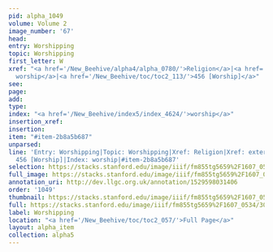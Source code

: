 ```yaml
---
pid: alpha_1049
volume: Volume 2
image_number: '67'
head: 
entry: Worshipping
topic: Worshipping
first_letter: W
xref: "<a href='/New_Beehive/alpha4/alpha_0780/'>Religion</a>|<a href='/New_Beehive/alpha2/alpha_0302/'>external
  worship</a>|<a href='/New_Beehive/toc/toc2_113/'>456 [Worship]</a>"
see: 
page: 
add: 
type: 
index: "<a href='/New_Beehive/index5/index_4624/'>worship</a>"
insertion_xref: 
insertion: 
item: "#item-2b8a5b687"
unparsed: 
line: 'Entry: Worshipping|Topic: Worshipping|Xref: Religion|Xref: external worship|Xref:
  456 [Worship]|Index: worship|#item-2b8a5b687'
selection: https://stacks.stanford.edu/image/iiif/fm855tg5659%2F1607_0534/306,251,3077,689/full/0/default.jpg
full_image: https://stacks.stanford.edu/image/iiif/fm855tg5659%2F1607_0534/full/full/0/default.jpg
annotation_uri: http://dev.llgc.org.uk/annotation/1529598031406
order: '1049'
thumbnail: https://stacks.stanford.edu/image/iiif/fm855tg5659%2F1607_0534/306,251,600,180/250,/0/default.jpg
full: https://stacks.stanford.edu/image/iiif/fm855tg5659%2F1607_0534/306,251,3077,689/full/0/default.jpg
label: Worshipping
location: "<a href='/New_Beehive/toc/toc2_057/'>Full Page</a>"
layout: alpha_item
collection: alpha5
---
```

